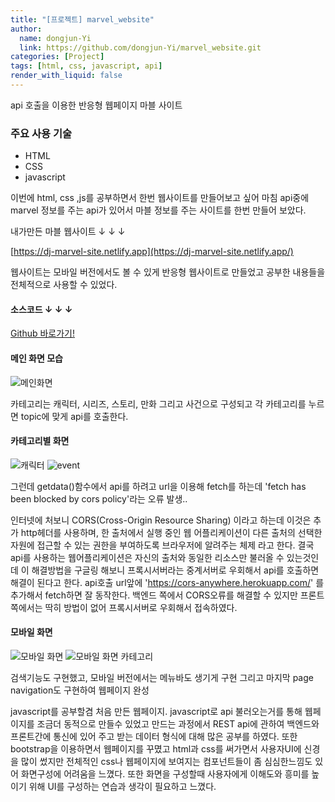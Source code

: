 ```yaml
---
title: "[프로젝트] marvel_website"
author:
  name: dongjun-Yi
  link: https://github.com/dongjun-Yi/marvel_website.git
categories: [Project]
tags: [html, css, javascript, api]
render_with_liquid: false
---
```


api 호출을 이용한 반응형 웹페이지 마블 사이트

### 주요 사용 기술

* HTML
* CSS
* javascript

이번에 html, css ,js를 공부하면서 한번 웹사이트를 만들어보고 싶어 마침 api중에 marvel 정보를 주는 api가 있어서 
마블 정보를 주는 사이트를 한번 만들어 보았다.

내가만든 마블 웹사이트  ↓ ↓ ↓

[https://dj-marvel-site.netlify.app](https://dj-marvel-site.netlify.app/)



웹사이트는 모바일 버전에서도 볼 수 있게 반응형 웹사이트로 만들었고 공부한 내용들을 전체적으로 사용할 수 있었다.

#### 소스코드 ↓ ↓ ↓
[Github 바로가기!](https://github.com/dongjun-Yi/marvel_website.git)

#### 메인 화면 모습
![메인화면](https://user-images.githubusercontent.com/90665186/152365716-36089046-b502-4760-82f2-5e963ea1dacb.jpg)

카테고리는 캐릭터, 시리즈, 스토리, 만화 그리고 사건으로 구성되고
각 카테고리를 누르면 topic에 맞게 api를 호출한다.

#### 카테고리별 화면
![캐릭터](https://user-images.githubusercontent.com/90665186/152366006-99c58bce-e2b9-4976-822c-7c86a454dd90.jpg)
![event](https://user-images.githubusercontent.com/90665186/152366246-ee61643e-8d45-4972-8a6f-e50a105ffaad.jpg)

그런데 getdata()함수에서 api를 하려고 url을 이용해 fetch를 하는데 'fetch has been blocked by cors policy'라는 오류 발생..

인터넷에 처보니 CORS(Cross-Origin Resource Sharing) 이라고 하는데 이것은 추가 http헤더를 사용하며, 
한 출처에서 실행 중인 웹 어플리케이션이 다른 출처의 선택한 자원에 접근할 수 있는 권한을 부여하도록 브라우저에 알려주는 체제 라고 한다.
결국 api를 사용하는 웹어플리케이션은 자신의 출처와 동일한 리소스만 불러올 수 있는것인데 이 해결방법을 구글링 해보니
프록시서버라는 중계서버로 우회해서 api를 호출하면 해결이 된다고 한다.
api호출 url앞에 'https://cors-anywhere.herokuapp.com/' 를 추가해서 fetch하면 잘 동작한다. 백엔드 쪽에서 CORS오류를 해결할 수 있지만
프론트 쪽에서는 딱히 방법이 없어 프록시서버로 우회해서 접속하였다.


#### 모바일 화면
![모바일 화면](https://user-images.githubusercontent.com/90665186/152367879-cdf1f4eb-c87c-4224-8841-cb18f1c960e7.jpg)
![모바일 화면 카테고리](https://user-images.githubusercontent.com/90665186/152367888-e7e13662-a1f6-41cf-bc67-2ac28b4e127d.jpg)

검색기능도 구현했고, 모바일 버전에서는 메뉴바도 생기게 구현
그리고 마지막 page navigation도 구현하여 웹페이지 완성

javascript를 공부할겸 처음 만든 웹페이지. javascript로 api 불러오는거를 통해 웹페이지를 조금더 동적으로 만들수 있었고 만드는 과정에서 REST api에 관하여 백엔드와 프론트간에 통신에 있어 주고 받는 데이터 형식에 대해 많은 공부를 하였다. 또한 bootstrap을 이용하면서 웹페이지를 꾸몄고 html과 css를 써가면서 사용자UI에 신경을 많이 썼지만 전체적인 css나 웹페이지에 보여지는 컴포넌트들이 좀 심심한느낌도 있어 화면구성에 어려움을 느꼈다. 또한 화면을 구성할때 사용자에게 이해도와 흥미를 높이기 위해 UI를 구성하는 연습과 생각이 필요하고 느꼈다.



